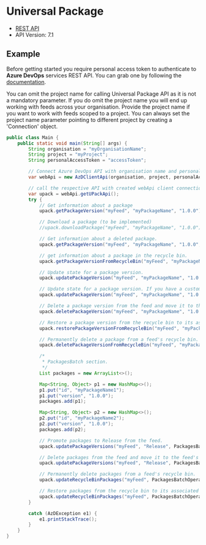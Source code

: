 # Universal Package

- [REST API](https://docs.microsoft.com/en-us/rest/api/azure/devops/artifactspackagetypes/universal?view=azure-devops-rest-7.1)
- API Version: 7.1

## Example

Before getting started you require personal access token to authenticate to **Azure DevOps** services REST API.
You can grab one by following the [documentation](https://docs.microsoft.com/en-us/azure/devops/organizations/accounts/use-personal-access-tokens-to-authenticate?WT.mc_id=docs-github-dbrown&view=azure-devops&tabs=preview-page).

You can omit the project name for calling Universal Package API as it is not a mandatory parameter.
If you do omit the project name you will end up working with feeds across your organisation.
Provide the project name if you want to work with feeds scoped to a project. You can always set the
project name parameter pointing to different project by creating a 'Connection' object.

```java
public class Main {
    public static void main(String[] args) {
        String organisation = "myOrganisationName";
        String project = "myProject";
        String personalAccessToken = "accessToken";

        // Connect Azure DevOps API with organisation name and personal access token.
        var webApi = new AzDClientApi(organisation, project, personalAccessToken);

        // call the respective API with created webApi client connection object;
        var upack = webApi.getUPackApi();
        try {
            // Get information about a package
            upack.getPackageVersion("myFeed", "myPackageName", "1.0.0");

            // Download a package (to be implemented)
            //upack.downloadPackage("myFeed", "myPackageName", "1.0.0");

            // Get information about a deleted package.
            upack.getPackageVersion("myFeed", "myPackageName", "1.0.0", true);

            // get information about a package in the recycle bin.
            upack.getPackageVersionFromRecycleBin("myFeed", "myPackageName", "1.0.0");

            // Update state for a package version.
            upack.updatePackageVersion("myFeed", "myPackageName", "1.0.0", PackagePromote.RELEASE);

            // Update state for a package version. If you have a custom View,
            upack.updatePackageVersion("myFeed", "myPackageName", "1.0.0", "CustomView");

            // Delete a package version from the feed and move it to the feed's recycle bin.
            upack.deletePackageVersion("myFeed", "myPackageName", "1.0.0");

            // Restore a package version from the recycle bin to its associated feed.
            upack.restorePackageVersionFromRecycleBin("myFeed", "myPackageName", "1.0.0");

            // Permanently delete a package from a feed's recycle bin.
            upack.deletePackageVersionFromRecycleBin("myFeed", "myPackageName", "1.0.0")

            /*
             * PackagesBatch section.
             */
            List packages = new ArrayList<>();

            Map<String, Object> p1 = new HashMap<>();
            p1.put("id", "myPackageName1");
            p1.put("version", "1.0.0");
            packages.add(p1);

            Map<String, Object> p2 = new HashMap<>();
            p2.put("id", "myPackageName2");
            p2.put("version", "1.0.0");
            packages.add(p2);

            // Promote packages to Release from the feed.
            upack.updatePackageVersions("myFeed", "Release", PackagesBatchOperation.PROMOTE, packages)

            // Delete packages from the feed and move it to the feed's recycle bin. (ViewId will be ignored))
            upack.updatePackageVersions("myFeed", "Release", PackagesBatchOperation.DELETE, packages)

            // Permanently delete packages from a feed's recycle bin.
            upack.updateRecycleBinPackages("myFeed", PackagesBatchOperation.PERMANENTDELETE, packages)

            // Restore packages from the recycle bin to its associated feed.
            upack.updateRecycleBinPackages("myFeed", PackagesBatchOperation.RESTORETOFEED, packages)
        }

        catch (AzDException e1) {
            e1.printStackTrace();
        }
    }
}

```
